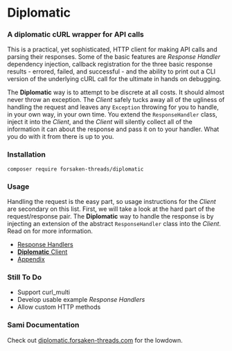 # Diplomatic

### A diplomatic cURL wrapper for API calls

This is a practical, yet sophisticated, HTTP client for making API calls and parsing their responses.  Some of the basic features are *Response Handler* dependency injection, callback registration for the three basic response results - errored, failed, and successful - and the ability to print out a CLI version of the underlying cURL call for the ultimate in hands on debugging.

The **Diplomatic** way is to attempt to be discrete at all costs. It should almost never throw an exception. The *Client* safely tucks away all of the ugliness of handling the request and leaves any `Exception` throwing for you to handle, in your own way, in your own time. You extend the `ResponseHandler` class, inject it into the *Client*, and the *Client* will silently collect all of the information it can about the response and pass it on to your handler. What you do with it from there is up to you.
     
### Installation

`composer require forsaken-threads/diplomatic`

### Usage

Handling the request is the easy part, so usage instructions for the *Client* are secondary on this list.  First, we will take a look at the hard part of the request/response pair.  The **Diplomatic** way to handle the response is by injecting an extension of the abstract `ResponseHandler` class into the *Client*.  Read on for more information.

* [Response Handlers](./documentation/ResponseHandler.md)
* [**Diplomatic** Client](./documentation/Client.md)
* [Appendix](./documentation/Appendix.md)


### Still To Do

* Support curl_multi
* Develop usable example *Response Handlers*
* Allow custom HTTP methods

### Sami Documentation

Check out [diplomatic.forsaken-threads.com]() for the lowdown.